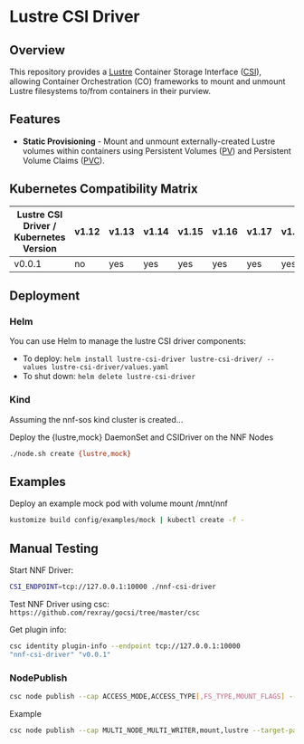 # Lustre CSI Driver

## Overview

This repository provides a [Lustre](https://www.lustre.org/) Container Storage Interface ([CSI](https://github.com/container-storage-interface/spec/blob/master/spec.md)), allowing Container Orchestration (CO)
frameworks to mount and unmount Lustre filesystems to/from containers in their purview.

## Features

- **Static Provisioning** - Mount and unmount externally-created Lustre volumes within containers using Persistent
  Volumes ([PV](https://kubernetes.io/docs/concepts/storage/persistent-volumes/)) and Persistent Volume Claims 
  ([PVC](https://kubernetes.io/docs/concepts/storage/persistent-volumes/#PersistentVolumeClaim:~:text=PersistentVolumeClaim%20(PVC))).

## Kubernetes Compatibility Matrix

| Lustre CSI Driver / Kubernetes Version | v1.12 | v1.13 | v1.14 | v1.15 | v1.16 | v1.17 | v1.18+ |
|----------------------------------------|-------|-------|-------|-------|-------|-------|--------|
| v0.0.1                                 | no    | yes   | yes   | yes   | yes   | yes   | yes    |


## Deployment

### Helm

You can use Helm to manage the lustre CSI driver components:
- To deploy: `helm install lustre-csi-driver lustre-csi-driver/ --values lustre-csi-driver/values.yaml`
- To shut down: `helm delete lustre-csi-driver`

### Kind

Assuming the nnf-sos kind cluster is created...

Deploy the {lustre,mock} DaemonSet and CSIDriver on the NNF Nodes

```bash
./node.sh create {lustre,mock}
```

## Examples

Deploy an example mock pod with volume mount /mnt/nnf

```bash
kustomize build config/examples/mock | kubectl create -f -
```

## Manual Testing

Start NNF Driver:

```bash
CSI_ENDPOINT=tcp://127.0.0.1:10000 ./nnf-csi-driver
```

Test NNF Driver using csc: `https://github.com/rexray/gocsi/tree/master/csc`

Get plugin info:

```bash
csc identity plugin-info --endpoint tcp://127.0.0.1:10000
"nnf-csi-driver" "v0.0.1"
```

### NodePublish

```bash
csc node publish --cap ACCESS_MODE,ACCESS_TYPE[,FS_TYPE,MOUNT_FLAGS] --target-path TARGET_PATH VOLUME_ID [VOLUME_ID...]
```

Example

```bash
csc node publish --cap MULTI_NODE_MULTI_WRITER,mount,lustre --target-path=/mnt/fs1 rabbit-dev-01@tcp:/fs1 --endpoint tcp://127.0.0.1:10000
```
